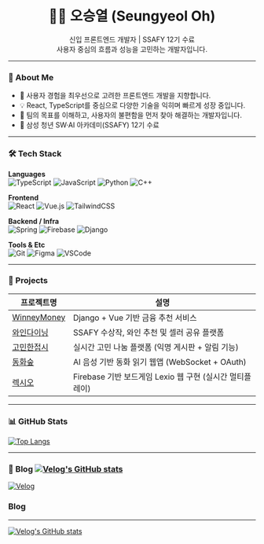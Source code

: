 <h1 align="center">🧑‍💻 오승열 (Seungyeol Oh)</h1>

<p align="center">
  신입 프론트엔드 개발자 | SSAFY 12기 수료<br/>
  사용자 중심의 흐름과 성능을 고민하는 개발자입니다.
</p>

---

### 📌 About Me

- 🌱 사용자 경험을 최우선으로 고려한 프론트엔드 개발을 지향합니다.
- 💡 React, TypeScript를 중심으로 다양한 기술을 익히며 빠르게 성장 중입니다.
- 🎯 팀의 목표를 이해하고, 사용자의 불편함을 먼저 찾아 해결하는 개발자입니다.
- 🏫 삼성 청년 SW·AI 아카데미(SSAFY) 12기 수료

---

### 🛠️ Tech Stack

**Languages**  
![TypeScript](https://img.shields.io/badge/-TypeScript-3178C6?style=flat-square&logo=typescript&logoColor=white)
![JavaScript](https://img.shields.io/badge/-JavaScript-F7DF1E?style=flat-square&logo=javascript&logoColor=black)
![Python](https://img.shields.io/badge/-Python-3776AB?style=flat-square&logo=Python&logoColor=white)
![C++](https://img.shields.io/badge/-C++-00599C?style=flat-square&logo=c%2B%2B&logoColor=white)

**Frontend**  
![React](https://img.shields.io/badge/-React-61DAFB?style=flat-square&logo=react&logoColor=black)
![Vue.js](https://img.shields.io/badge/-Vue.js-4FC08D?style=flat-square&logo=vue.js&logoColor=white)
![TailwindCSS](https://img.shields.io/badge/-TailwindCSS-38B2AC?style=flat-square&logo=tailwind-css&logoColor=white)

**Backend / Infra**  
![Spring](https://img.shields.io/badge/-Spring-6DB33F?style=flat-square&logo=spring&logoColor=white)
![Firebase](https://img.shields.io/badge/-Firebase-FFCA28?style=flat-square&logo=firebase&logoColor=black)
![Django](https://img.shields.io/badge/-Django-092E20?style=flat-square&logo=django&logoColor=white)

**Tools & Etc**  
![Git](https://img.shields.io/badge/-Git-F05032?style=flat-square&logo=git&logoColor=white)
![Figma](https://img.shields.io/badge/-Figma-F24E1E?style=flat-square&logo=figma&logoColor=white)
![VSCode](https://img.shields.io/badge/-VSCode-007ACC?style=flat-square&logo=visual-studio-code&logoColor=white)

---

### 💼 Projects

| 프로젝트명 | 설명 |
|-----------|------|
| [WinneyMoney](https://github.com/kwo9827/winneymoney) | Django + Vue 기반 금융 추천 서비스 |
| [와인다이닝](https://github.com/kwo9827/Wine_dining) | SSAFY 수상작, 와인 추천 및 셀러 공유 플랫폼 |
| [고민한접시](https://github.com/kwo9827/Gomin_plate) | 실시간 고민 나눔 플랫폼 (익명 게시판 + 알림 기능) |
| [동화숲](https://github.com/kwo9827/Donghwasoop) | AI 음성 기반 동화 읽기 웹앱 (WebSocket + OAuth) |
| [렉시오](https://github.com/kwo9827/LEXIO) | Firebase 기반 보드게임 Lexio 웹 구현 (실시간 멀티플레이) |

---

### 📊 GitHub Stats

[![Top Langs](https://github-readme-stats.vercel.app/api/top-langs/?username=kwo9827&layout=compact&theme=default)](https://github.com/anuraghazra/github-readme-stats)

---

### 📝 Blog [![Velog's GitHub stats](https://velog-readme-stats.vercel.app/api/badge?name=tmdduf785)](https://velog.io/@eungyeole) 

[![Velog](https://img.shields.io/badge/Velog-20C997?style=flat-square&logo=velog&logoColor=white)](https://velog.io/@eungyeole)
### Blog 
---
[![Velog's GitHub stats](https://velog-readme-stats.vercel.app/api?name=tmdduf785)](https://github.com/eungyeole/velog-readme-stats)
